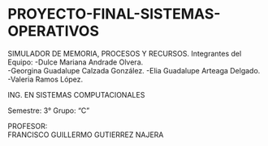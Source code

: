 # PROYECTO-FINAL-SISTEMAS-OPERATIVOS
SIMULADOR DE MEMORIA, PROCESOS Y RECURSOS.
Integrantes del Equipo:
-Dulce Mariana Andrade Olvera.    
-Georgina Guadalupe Calzada González. 
-Elia Guadalupe Arteaga Delgado. 
-Valeria Ramos López. 

ING. EN SISTEMAS COMPUTACIONALES  
 
 Semestre: 3°  Grupo: “C”    
 
PROFESOR:  
  FRANCISCO GUILLERMO GUTIERREZ NAJERA
